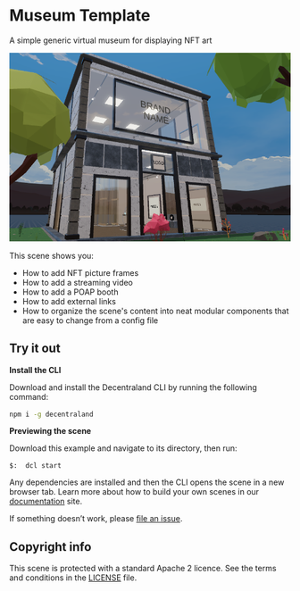 # Museum Template

 A simple generic virtual museum for displaying NFT art


![](screenshot/screenshot.png)

This scene shows you:

- How to add NFT picture frames
- How to add a streaming video
- How to add a POAP booth
- How to add external links
- How to organize the scene's content into neat modular components that are easy to change from a config file


## Try it out

**Install the CLI**

Download and install the Decentraland CLI by running the following command:

```bash
npm i -g decentraland
```

**Previewing the scene**

Download this example and navigate to its directory, then run:

```
$:  dcl start
```

Any dependencies are installed and then the CLI opens the scene in a new browser tab.
Learn more about how to build your own scenes in our [documentation](https://docs.decentraland.org/) site.

If something doesn’t work, please [file an issue](https://github.com/decentraland-scenes/Awesome-Repository/issues/new).

## Copyright info

This scene is protected with a standard Apache 2 licence. See the terms and conditions in the [LICENSE](/LICENSE) file.
